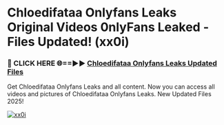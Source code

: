 # Chloedifataa Onlyfans Leaks Original Videos 0nlyFans Leaked - Files Updated! (xx0i)

<h3>🔴 CLICK HERE 🌐==►► <a href="https://tinyurl.com/x26r9saj" rel="nofollow">Chloedifataa Onlyfans Leaks Updated Files</a></h3>

Get Chloedifataa Onlyfans Leaks and all content. Now you can access all videos and pictures of Chloedifataa Onlyfans Leaks. New Updated Files 2025!

[![xx0i](https://i.imgur.com/LkgZPqh.gif)](https://tinyurl.com/x26r9saj)
